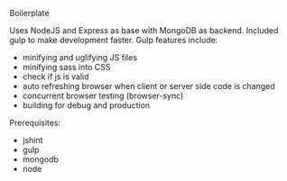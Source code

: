 Boilerplate

Uses NodeJS and Express as base with MongoDB as backend.  Included gulp to make development faster.  Gulp features include:
- minifying and uglifying JS files
- minifying sass into CSS
- check if js is valid
- auto refreshing browser when client or server side code is changed
- concurrent browser testing (browser-sync)
- building for debug and production


Prerequisites:
- jshint
- gulp
- mongodb
- node